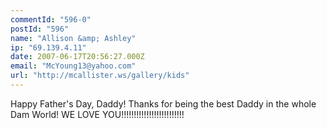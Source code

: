 ```yaml
---
commentId: "596-0"
postId: "596"
name: "Allison &amp; Ashley"
ip: "69.139.4.11"
date: 2007-06-17T20:56:27.000Z
email: "McYoung13@yahoo.com"
url: "http://mcallister.ws/gallery/kids"
---
```

<p>Happy Father's Day, Daddy!  Thanks for being the best Daddy in the whole Dam World!  WE LOVE YOU!!!!!!!!!!!!!!!!!!!!!!!!!</p>